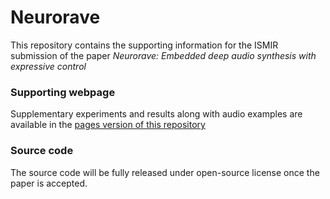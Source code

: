 # Neurorave

This repository contains the supporting information for the ISMIR submission of the paper
_Neurorave: Embedded deep audio synthesis with expressive control_

### Supporting webpage

Supplementary experiments and results along with audio examples are available in the [pages version of this repository](https://neurorave.github.io/neurorave/)


### Source code

The source code will be fully released under open-source license once the paper is accepted.
